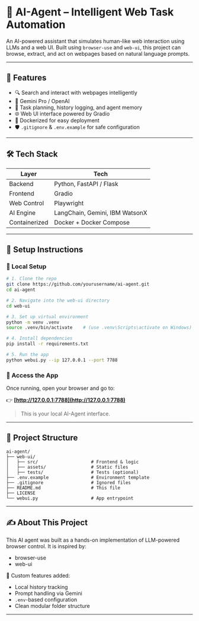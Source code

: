 # 🧠 AI-Agent – Intelligent Web Task Automation

An AI-powered assistant that simulates human-like web interaction using LLMs and a web UI. Built using `browser-use` and `web-ui`, this project can browse, extract, and act on webpages based on natural language prompts.

---

## 🚀 Features

* 🔍 Search and interact with webpages intelligently
* 🤖 Gemini Pro / OpenAI 
* 🧠 Task planning, history logging, and agent memory
* 🌐 Web UI interface powered by Gradio
* 🐳 Dockerized for easy deployment
* 🛡️ `.gitignore` & `.env.example` for safe configuration

---

## 🛠️ Tech Stack

| Layer         | Tech                           |
| ------------- | ------------------------------ |
| Backend       | Python, FastAPI / Flask        |
| Frontend      | Gradio                         |
| Web Control   | Playwright                     |
| AI Engine     | LangChain, Gemini, IBM WatsonX |
| Containerized | Docker + Docker Compose        |

---

## 🧪 Setup Instructions

### 🔧 Local Setup

```bash
# 1. Clone the repo
git clone https://github.com/yourusername/ai-agent.git
cd ai-agent

# 2. Navigate into the web-ui directory
cd web-ui

# 3. Set up virtual environment
python -m venv .venv
source .venv/bin/activate    # (use .venv\Scripts\activate on Windows)

# 4. Install dependencies
pip install -r requirements.txt

# 5. Run the app
python webui.py --ip 127.0.0.1 --port 7788
```

### 📅 Access the App

Once running, open your browser and go to:

👉 **[http://127.0.0.1:7788](http://127.0.0.1:7788)**

> This is your local AI-Agent interface.

---

## 📂 Project Structure

```
ai-agent/
├── web-ui/
│   ├── src/                    # Frontend & logic
│   ├── assets/                 # Static files
│   ├── tests/                  # Tests (optional)
├── .env.example                # Environment template
├── .gitignore                  # Ignored files
├── README.md                   # This file
├── LICENSE
└── webui.py                    # App entrypoint
```

---

## ✍️ About This Project

This AI agent was built as a hands-on implementation of LLM-powered browser control. It is inspired by:

* browser-use
* web-ui

🔧 Custom features added:

* Local history tracking
* Prompt handling via Gemini
* `.env`-based configuration
* Clean modular folder structure

---



